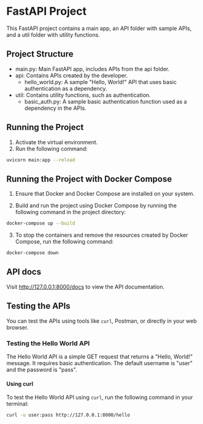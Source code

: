 # FastAPI Project  
  
This FastAPI project contains a main app, an API folder with sample APIs, and a util folder with utility functions.  
  
## Project Structure  
  
- main.py: Main FastAPI app, includes APIs from the api folder.  
- api: Contains APIs created by the developer.  
    - hello_world.py: A sample "Hello, World!" API that uses basic authentication as a dependency.  
- util: Contains utility functions, such as authentication.  
    - basic_auth.py: A sample basic authentication function used as a dependency in the APIs.  
  
## Running the Project  
  
1. Activate the virtual environment.  
2. Run the following command:  
  
```bash  
uvicorn main:app --reload  
```

## Running the Project with Docker Compose  
  
1. Ensure that Docker and Docker Compose are installed on your system.  
  
2. Build and run the project using Docker Compose by running the following command in the project directory:  
  
```bash  
docker-compose up --build  
```

3. To stop the containers and remove the resources created by Docker Compose, run the following command:

```bash
docker-compose down  
```

## API docs
Visit http://127.0.0.1:8000/docs to view the API documentation.

## Testing the APIs  
  
You can test the APIs using tools like `curl`, Postman, or directly in your web browser.  
  
### Testing the Hello World API  
  
The Hello World API is a simple GET request that returns a "Hello, World!" message. It requires basic authentication. The default username is "user" and the password is "pass".  
  
#### Using curl  
  
To test the Hello World API using `curl`, run the following command in your terminal:  
  
```bash  
curl -u user:pass http://127.0.0.1:8000/hello  
